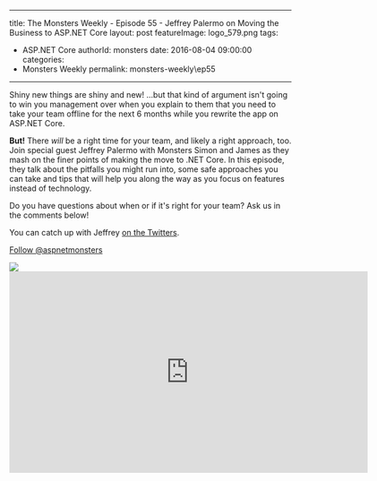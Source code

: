 
---
title: The Monsters Weekly - Episode 55 -  Jeffrey Palermo on Moving the Business to ASP.NET Core
layout: post
featureImage: logo_579.png
tags: 
  - ASP.NET Core
authorId: monsters
date: 2016-08-04 09:00:00
categories:
  - Monsters Weekly
permalink: monsters-weekly\ep55
---

<p>Shiny new things are shiny and new! ...but that kind of argument isn't going to win you management over when you explain to them that you need to take your team offline for the next 6 months while you rewrite the app on ASP.NET Core.</p><p><strong>But!</strong> There <em>will</em> be a right time for your team, and likely a right approach, too. Join special guest Jeffrey Palermo with Monsters Simon and James as they mash on the finer points of making the move to .NET Core. In this episode, they talk about the pitfalls you might run into, some safe approaches you can take and tips that will help you along the way as you focus on features instead of technology.&nbsp;</p><p>Do you have questions about when or if it's right for your team? Ask us in the comments below!</p><p>You can catch up with Jeffrey <a href="https://twitter.com/jeffreypalermo" target="_blank">on the Twitters</a>.</p><p><a class="twitter-follow-button" href="https://twitter.com/aspnetmonsters">Follow @aspnetmonsters</a></p> <img src="http://m.webtrends.com/dcs1wotjh10000w0irc493s0e_6x1g/njs.gif?dcssip=channel9.msdn.com&dcsuri=https://s.ch9.ms/Series/aspnetmonsters/feed&WT.dl=0&WT.entryid=Entry:RSSView:bf5b7d5321c34385b150a658003022e3">

<!--more-->
<iframe src='https://channel9.msdn.com/Series/aspnetmonsters/ASPNET-Monsters-55-Jeffrey-Palermo-on-Moving-the-Business-to-ASPNET-Core/player' width='640' height='360' allowFullScreen frameBorder='0'></iframe>
